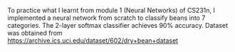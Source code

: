 To practice what I learnt from module 1 (Neural Networks) of CS231n, I implemented a neural network from scratch to classify beans into 7 categories.
The 2-layer softmax classifier achieves 90% accuracy. Dataset was obtained from https://archive.ics.uci.edu/dataset/602/dry+bean+dataset
